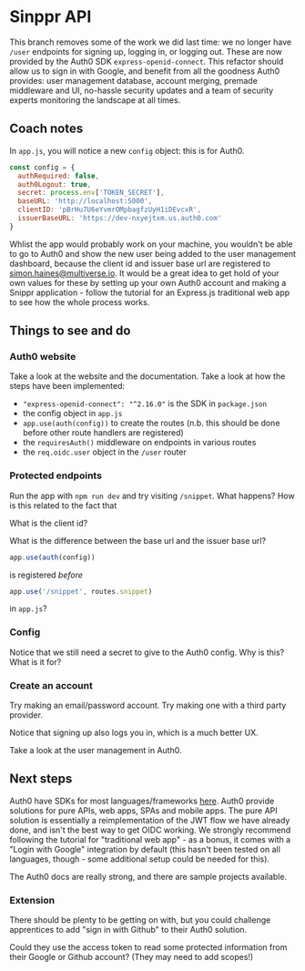 # Sinppr API

This branch removes some of the work we did last time: we no longer have `/user`
endpoints for signing up, logging in, or logging out. These are now provided by
the Auth0 SDK `express-openid-connect`. This refactor should allow us to sign in
with Google, and benefit from all the goodness Auth0 provides: user management
database, account merging, premade middleware and UI, no-hassle security updates
and a team of security experts monitoring the landscape at all times.

## Coach notes

In `app.js`, you will notice a new `config` object: this is for Auth0.

```js
const config = {
  authRequired: false,
  auth0Logout: true,
  secret: process.env['TOKEN_SECRET'],
  baseURL: 'http://localhost:5000',
  clientID: 'pBrHu7U6eYvmrOMpbagfzUyH1iDEvcxR',
  issuerBaseURL: 'https://dev-nxyejtxm.us.auth0.com'
}
```

Whlist the app would probably work on your machine, you wouldn't be able to go
to Auth0 and show the new user being added to the user management dashboard,
because the client id and issuer base url are registered to
simon.haines@multiverse.io. It would be a great idea to get hold of your own
values for these by setting up your own Auth0 account and making a Snippr
application - follow the tutorial for an Express.js traditional web app to see
how the whole process works.

## Things to see and do

### Auth0 website

Take a look at the website and the documentation. Take a look at how the steps
have been implemented:

- `"express-openid-connect": "^2.16.0"` is the SDK in `package.json`
- the config object in `app.js`
- `app.use(auth(config))` to create the routes (n.b. this should be done before
  other route handlers are registered)
- the `requiresAuth()` middleware on endpoints in various routes
- the `req.oidc.user` object in the `/user` router

### Protected endpoints

Run the app with `npm run dev` and try visiting `/snippet`. What happens? How is
this related to the fact that

What is the client id?

What is the difference between the base url and the issuer base url?

```js
app.use(auth(config))
```

is registered _before_

```js
app.use('/snippet', routes.snippet)
```

in `app.js`?

### Config

Notice that we still need a secret to give to the Auth0 config. Why is this?
What is it for?

### Create an account

Try making an email/password account. Try making one with a third party
provider.

Notice that signing up also logs you in, which is a much better UX.

Take a look at the user management in Auth0.

## Next steps

Auth0 have SDKs for most languages/frameworks
[here](https://auth0.com/docs/quickstart/webapp#webapp). Auth0 provide solutions
for pure APIs, web apps, SPAs and mobile apps. The pure API solution is
essentially a reimplementation of the JWT flow we have already done, and isn't
the best way to get OIDC working. We strongly recommend following the tutorial
for "traditional web app" - as a bonus, it comes with a "Login with Google"
integration by default (this hasn't been tested on all languages, though - some
additional setup could be needed for this).

The Auth0 docs are really strong, and there are sample projects available.

### Extension

There should be plenty to be getting on with, but you could challenge
apprentices to add "sign in with Github" to their Auth0 solution.

Could they use the access token to read some protected information from their
Google or Github account? (They may need to add scopes!)
